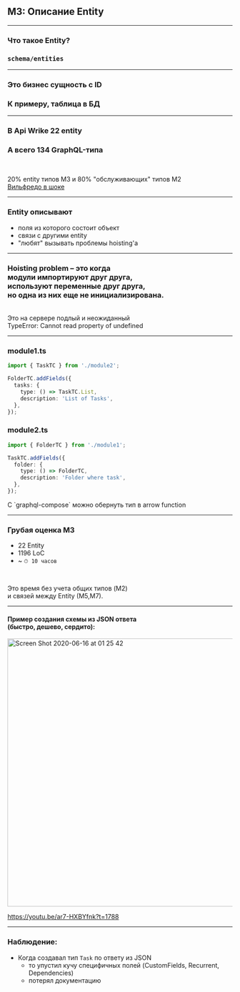 ## M3: Описание Entity

-----

### Что такое Entity?

### `schema/entities`

-----

### Это бизнес сущность с ID

### К примеру, таблица в БД

-----

### В Api Wrike 22 entity <!-- .element: class="orange" -->

### А всего 134 GraphQL-типа <!-- .element: class="orange" -->

<br/>

20% entity типов M3 и 80% "обслуживающих" типов M2<!-- .element: class="fragment" -->
<br/>
[Вильфредо в шоке](https://ru.wikipedia.org/wiki/%D0%97%D0%B0%D0%BA%D0%BE%D0%BD_%D0%9F%D0%B0%D1%80%D0%B5%D1%82%D0%BE) <!-- .element: class="fragment" -->

-----

### Entity описывают <!-- .element: class="orange" -->

- поля из которого состоит объект <!-- .element: class="fragment" -->
- связи с другими entity <!-- .element: class="fragment" -->
- "любят" вызывать проблемы hoisting'а <!-- .element: class="fragment" -->

-----

### <span class="red">Hoisting problem</span> – это когда <br/>модули импортируют друг друга, <br/>используют переменные друг друга, <br/>но одна из них еще не инициализирована.

<br/>

<div class="fragment">Это на сервере подлый и неожиданный <br/><span class="red">TypeError: Cannot read property of undefined</span></div>

-----

### module1.ts

```ts
import { TaskTC } from './module2';

FolderTC.addFields({
  tasks: {
    type: () => TaskTC.List,
    description: 'List of Tasks',
  },
});

```

### module2.ts

```ts
import { FolderTC } from './module1';

TaskTC.addFields({
  folder: {
    type: () => FolderTC,
    description: 'Folder where task',
  },
});

```

<span class="fragment" data-code-focus="1" data-code-block="1">
<span class="fragment" data-code-focus="1" data-code-block="2">
<span class="fragment" data-code-focus="5" data-code-block="1">
<span class="fragment green" data-code-focus="5" data-code-block="2">С `graphql-compose` можно обернуть тип в arrow function</span>

-----

### Грубая оценка M3

- 22 Entity
- 1196 LoC
- ~ `⏱ 10 часов`

<br/>

Это время без учета общих типов (M2)<br/> и связей между Entity (M5,M7). <!-- .element: class="gray fragment" -->

-----

#### Пример создания схемы из JSON ответа<br/>(быстро, дешево, сердито):

<a href="https://youtu.be/ar7-HXBYfnk?t=1788" target="_blank"><img width="600" alt="Screen Shot 2020-06-16 at 01 25 42" src="https://user-images.githubusercontent.com/1946920/84697762-86252280-af70-11ea-98d2-224fab7326db.png"></a>

<https://youtu.be/ar7-HXBYfnk?t=1788>

-----

### Наблюдение: <!-- .element: class="orange" -->

- Когда создавал тип `Task` по ответу из JSON
  - то упустил кучу специфичных полей (CustomFields, Recurrent, Dependencies)
  - потерял документацию
